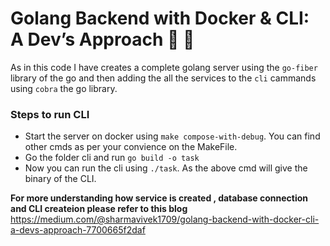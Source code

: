 # Golang Backend with Docker & CLI: A Dev’s Approach 🚀 🚀

As in this code I have creates a complete golang server using the `go-fiber` library of the go and then adding the all the services to the `cli` cammands using `cobra` the go library.

### Steps to run CLI
- Start the server on docker using `make compose-with-debug`. You can find other cmds as per your convience on the MakeFile.
- Go the folder cli and run `go build -o task`
- Now you can run the cli using `./task`. As the above cmd will give the binary of the CLI.

<b>For more understanding how service is created , database connection and CLI createion please refer to this blog</b>
https://medium.com/@sharmavivek1709/golang-backend-with-docker-cli-a-devs-approach-7700665f2daf
